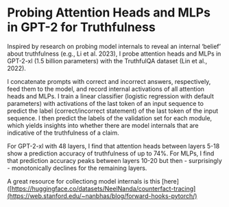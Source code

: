 # Probing Attention Heads and MLPs in GPT-2 for Truthfulness

Inspired by research on probing model internals to reveal an internal ‘belief’ about truthfulness (e.g., Li et al. 2023), I probe attention heads and MLPs in GPT-2-xl (1.5 billion parameters) with the TruthfulQA dataset (Lin et al., 2022).

I concatenate prompts with correct and incorrect answers, respectively, feed them to the model, and record internal activations of all attention heads and MLPs. I train a linear classifier (logistic regression with default parameters) with activations of the last token of an input sequence to predict the label (correct/incorrect statement) of the last token of the input sequence. I then predict the labels of the validation set for each module, which yields insights into whether there are model internals that are indicative of the truthfulness of a claim.

For GPT-2-xl with 48 layers, I find that attention heads between layers 5-18 show a prediction accuracy of truthfulness of up to 74%. For MLPs, I find that prediction accuracy peaks between layers 10-20 but then - surprisingly - monotonically declines for the remaining layers.

A great resource for collectiong model internals is this [here]([https://huggingface.co/datasets/NeelNanda/counterfact-tracing](https://web.stanford.edu/~nanbhas/blog/forward-hooks-pytorch/) 
